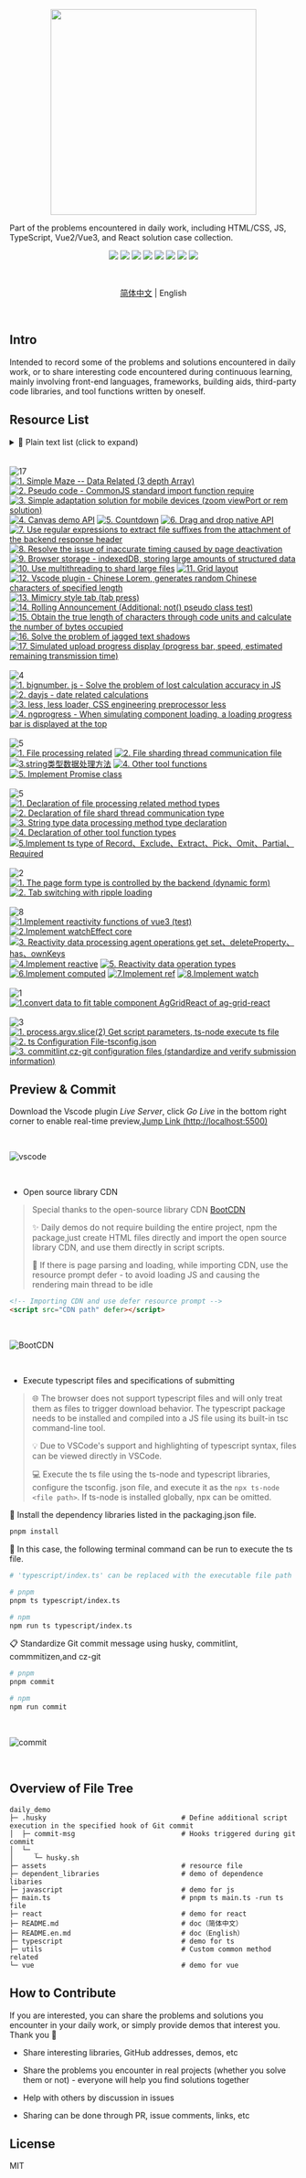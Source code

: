 <p align='center'>
  <img src='./assets/svg/daily_demo.svg' width='360'/>
</p>

Part of the problems encountered in daily work, including HTML/CSS, JS, TypeScript, Vue2/Vue3, and React solution case collection.

<p align="center">
   <img src='https://img.shields.io/badge/node-v18.14.2-brightgreen?logo=nodedotjs'/>
   <img src='https://img.shields.io/badge/pnpm-v9.4.0-brightgreen?logo=pnpm'/>
   <img src='https://img.shields.io/badge/typescript-v5.5.4-blue?logo=typescript'/>
   <img src='https://img.shields.io/badge/vue-v2.7.8_|_v3_+-blue?logo=vuedotjs'/>
   <img src='https://img.shields.io/badge/react-v18_+-eee?logo=react'/>
   <img src='https://img.shields.io/badge/html-fff?logo=html5'/>
   <img src='https://img.shields.io/badge/css-fff?logo=css3&logoColor=blue'/>
   <img src='https://img.shields.io/badge/javascript-fff?logo=javascript&logoColor=blue'/>
</p>

<br/>

<p align='center'>
  <a href='./README.md'>简体中文</a> | English
</p>

<br/>

## Intro

Intended to record some of the problems and solutions encountered in daily work, or to share interesting code encountered during continuous learning, mainly involving front-end languages, frameworks, building aids, third-party code libraries, and tool functions written by oneself.

## Resource List

<!--detail-start-->
<p>
<details><summary>📝 Plain text list (click to expand) </summary><br/><h3>html/css js（17）</h3><ul><li><a href="./javascript/game-maze/index.html">1. Simple Maze -- Data Related (3 depth Array)</a></li><li><a href="./javascript/pseudo-code/commonjs-require.js">2. Pseudo code - CommonJS standard import function require</a></li><li> <a href="./javascript/small-case/adaptation.html">3. Simple adaptation solution for mobile devices (zoom viewPort or rem solution)</a></li><li><a href="./javascript/small-case/canvas.html">4. Canvas demo API</a></li><li><a href="./javascript/small-case/countdown.html">5. Countdown</a></li><li><a href="./javascript/small-case/dragbleApi.html">6. Drag and drop native API</a></li><li><a href="./javascript/small-case/file-suffix.html">7. Use regular expressions to extract file suffixes from the attachment of the backend response header</a></li><li><a href="./javascript/small-case/inaccurate-timing.html">8. Resolve the issue of inaccurate timing caused by page deactivation</a></li><li><a href="./javascript/small-case/indexedDB.html">9. Browser storage - indexedDB, storing large amounts of structured data</a></li><li><a href="./javascript/small-case/largeFile-chunks.html">10. Use multithreading to shard large files</a></li><li><a href="./javascript/small-case/layout-grid.html">11. Grid layout</a></li><li><a href="./javascript/small-case/lorem.html">12. Vscode plugin - Chinese Lorem, generates random Chinese characters of specified length</a></li><li><a href="./javascript/small-case/mimeticStyle.html">13. Mimicry style tab (tab press)</a></li><li><a href="./javascript/small-case/scrollingNotice.html">14. Rolling Announcement (Additional: not() pseudo class test)</a></li><li><a href="./javascript/small-case/strBytes.html">15. Obtain the true length of characters through code units and calculate the number of bytes occupied</a></li><li><a href="./javascript/small-case/text-stroke.html">16. Solve the problem of jagged text shadows</a></li><li><a href="./javascript/small-case/upload-progress.html">17. Simulated upload progress display (progress bar, speed, estimated remaining transmission time)</a></li></ul><h3>Dependency Library (4)</h3><ul><li><a href="./dependent_libraries/bignumber.html">1. bignumber. js - Solve the problem of lost calculation accuracy in JS</a></li><li><a href="./dependent_libraries/dayjs.html">2. dayjs - date related calculations</a></li><li><a href="./dependent_libraries/index.less">3. less, less loader, CSS engineering preprocessor less</a></li><li><a href="./dependent_libraries/nprogress.html">4. ngprogress - When simulating component loading, a loading progress bar is displayed at the top</a></li></ul><h3>Custom Tool Functions (5)</h3><ul><li><a href="./utils/fileHandler.js">1. File processing related</a></li><li><a href="./utils/fileWorker.js">2. File sharding thread communication file</a></li><li><a href="./utils/string.js">3. Processing methods for string type data</a></li><li><a href="./utils/index.js">4. Other tool functions</a></li><li><a href="./utils/myPromise.js">5. Implement Promise class</a></li></ul><h3>Typescript（5）</h3><ul><li><a href="./typescript/types/fileHandler.d.ts">1. Declaration of file processing related method types</a></li><li><a href="./typescript/types/fileWorker.d.ts">2. Declaration of file shard thread communication type</a></li><li><a href="./typescript/types/string.d.ts">3. String type data processing method type declaration</a></li><li><a href="./typescript/types/index.d.ts">4. Declaration of other tool function types</a></li><li><a href="./typescript/type_tool/index.d.ts">5.Implement ts type of Record、Exclude、Extract、Pick、Omit、Partial、Required</a></li></ul><h3>vue2（2）</h3><ul><li><a href="./vue/vue2/DynamicForm/index.html">1. The page form type is controlled by the backend (dynamic form)</a></li><li><a href="./vue/vue2/TabWithLoading/index.html">2. Tab switching with ripple loading</a></li></ul><h3>vue3（8）</h3><ul><li><a href="./vue/vue3/vueProxy/test.html">1.Implement reactivity functions of vue3 (test)</a></li><li><a href="./vue/vue3/vueProxy/core/effect.js">2.Implement watchEffect core</a></li><li><a href="./vue/vue3/vueProxy/core/handler.js">3. Reactivity data processing agent operations get set、deleteProperty、has、ownKeys</a></li><li><a href="./vue/vue3/vueProxy/core/reactive.js">4.Implement reactive</a></li><li><a href="./vue/vue3/vueProxy/types/operationType.js">5. Reactivity data operation types</a></li><li><a href="./vue/vue3/vueProxy/computed.js">6.Implement computed</a></li><li><a href="./vue/vue3/vueProxy/ref.js">7.Implement ref</a></li><li><a href="./vue/vue3/vueProxy/watch.js">8.Implement watch</a></li></ul><h3>react（1）</h3><ul><li><a href="./react/data/ag-grid-react-data.html">1.convert data to fit table component AgGridReact of ag-grid-react</a></li></ul><h3>Build and submit tool configuration (3)</h3><ul><li><a href="./typescript/scripts/ts-node.ts">1. process.argv.slice(2) Get script parameters, ts-node execute ts file</a></li><li><a href="./typescript/tsconfig.json">2. ts Configuration File-tsconfig.json</a></li><li><a href="./commitlint.config.cjs">3. commitlint,cz-git configuration files (standardize and verify submission information)</a></li></ul></details><br/><br/><img src="https://img.shields.io/badge/html%2Fcss%20js-17-1890ff " alt="17"/><br><a href="./javascript/game-maze/index.html" target="_blank"><img src="https://img.shields.io/badge/1.%20Simple%20Maze%20--%20Data%20Related%20(3%20depth%20Array)-1890ff " alt="1. Simple Maze -- Data Related (3 depth Array)"/></a> <a href="./javascript/pseudo-code/commonjs-require.js" target="_blank"><img src="https://img.shields.io/badge/2.%20Pseudo%20code%20--%20CommonJS%20standard%20import%20function%20require-1890ff " alt="2. Pseudo code - CommonJS standard import function require"/></a> <a href="./javascript/small-case/adaptation.html" target="_blank"><img src="https://img.shields.io/badge/3.%20Simple%20adaptation%20solution%20for%20mobile%20devices%20(zoom%20viewPort%20or%20rem%20solution)-1890ff " alt="3. Simple adaptation solution for mobile devices (zoom viewPort or rem solution)"/></a> <a href="./javascript/small-case/canvas.html" target="_blank"><img src="https://img.shields.io/badge/4.%20Canvas%20demo%20API-1890ff " alt="4. Canvas demo API"/></a> <a href="./javascript/small-case/countdown.html" target="_blank"><img src="https://img.shields.io/badge/5.%20Countdown-1890ff " alt="5. Countdown"/></a> <a href="./javascript/small-case/dragbleApi.html" target="_blank"><img src="https://img.shields.io/badge/6.%20Drag%20and%20drop%20native%20API-1890ff " alt="6. Drag and drop native API"/></a> <a href="./javascript/small-case/file-suffix.html" target="_blank"><img src="https://img.shields.io/badge/7.%20Use%20regular%20expressions%20to%20extract%20file%20suffixes%20from%20the%20attachment%20of%20the%20backend%20response%20header-1890ff " alt="7. Use regular expressions to extract file suffixes from the attachment of the backend response header"/></a> <a href="./javascript/small-case/inaccurate-timing.html" target="_blank"><img src="https://img.shields.io/badge/8.%20Resolve%20the%20issue%20of%20inaccurate%20timing%20caused%20by%20page%20deactivation-1890ff " alt="8. Resolve the issue of inaccurate timing caused by page deactivation"/></a> <a href="./javascript/small-case/indexedDB.html" target="_blank"><img src="https://img.shields.io/badge/9.%20Browser%20storage%20--%20indexedDB%2C%20storing%20large%20amounts%20of%20structured%20data-1890ff " alt="9. Browser storage - indexedDB, storing large amounts of structured data"/></a> <a href="./javascript/small-case/largeFile-chunks.html" target="_blank"><img src="https://img.shields.io/badge/10.%20Use%20multithreading%20to%20shard%20large%20files-1890ff " alt="10. Use multithreading to shard large files"/></a> <a href="./javascript/small-case/layout-grid.html" target="_blank"><img src="https://img.shields.io/badge/11.%20Grid%20layout-1890ff " alt="11. Grid layout"/></a> <a href="./javascript/small-case/lorem.html" target="_blank"><img src="https://img.shields.io/badge/12.%20Vscode%20plugin%20--%20Chinese%20Lorem%2C%20generates%20random%20Chinese%20characters%20of%20specified%20length-1890ff " alt="12. Vscode plugin - Chinese Lorem, generates random Chinese characters of specified length"/></a> <a href="./javascript/small-case/mimeticStyle.html" target="_blank"><img src="https://img.shields.io/badge/13.%20Mimicry%20style%20tab%20(tab%20press)-1890ff " alt="13. Mimicry style tab (tab press)"/></a> <a href="./javascript/small-case/scrollingNotice.html" target="_blank"><img src="https://img.shields.io/badge/14.%20Rolling%20Announcement%20(Additional%3A%20not()%20pseudo%20class%20test)-1890ff " alt="14. Rolling Announcement (Additional: not() pseudo class test)"/></a> <a href="./javascript/small-case/strBytes.html" target="_blank"><img src="https://img.shields.io/badge/15.%20Obtain%20the%20true%20length%20of%20characters%20through%20code%20units%20and%20calculate%20the%20number%20of%20bytes%20occupied-1890ff " alt="15. Obtain the true length of characters through code units and calculate the number of bytes occupied"/></a> <a href="./javascript/small-case/text-stroke.html" target="_blank"><img src="https://img.shields.io/badge/16.%20Solve%20the%20problem%20of%20jagged%20text%20shadows-1890ff " alt="16. Solve the problem of jagged text shadows"/></a> <a href="./javascript/small-case/upload-progress.html" target="_blank"><img src="https://img.shields.io/badge/17.%20Simulated%20upload%20progress%20display%20(progress%20bar%2C%20speed%2C%20estimated%20remaining%20transmission%20time)-1890ff " alt="17. Simulated upload progress display (progress bar, speed, estimated remaining transmission time)"/></a> <br/><br/><img src="https://img.shields.io/badge/Dependency%20Library-4-08979c " alt="4"/><br><a href="./dependent_libraries/bignumber.html" target="_blank"><img src="https://img.shields.io/badge/1.%20bignumber.%20js%20--%20Solve%20the%20problem%20of%20lost%20calculation%20accuracy%20in%20JS-08979c " alt="1. bignumber. js - Solve the problem of lost calculation accuracy in JS"/></a> <a href="./dependent_libraries/dayjs.html" target="_blank"><img src="https://img.shields.io/badge/2.%20dayjs%20--%20date%20related%20calculations-08979c " alt="2. dayjs - date related calculations"/></a> <a href="./dependent_libraries/index.less" target="_blank"><img src="https://img.shields.io/badge/3.%20less%2C%20less%20loader%2C%20CSS%20engineering%20preprocessor%20less-08979c " alt="3. less, less loader, CSS engineering preprocessor less"/></a> <a href="./dependent_libraries/nprogress.html" target="_blank"><img src="https://img.shields.io/badge/4.%20ngprogress%20--%20When%20simulating%20component%20loading%2C%20a%20loading%20progress%20bar%20is%20displayed%20at%20the%20top-08979c " alt="4. ngprogress - When simulating component loading, a loading progress bar is displayed at the top"/></a> <br/><br/><img src="https://img.shields.io/badge/Custom%20Tool%20Functions-5-d9901a " alt="5"/><br><a href="./utils/fileHandler.js" target="_blank"><img src="https://img.shields.io/badge/1.%20File%20processing%20related-d9901a " alt="1. File processing related"/></a> <a href="./utils/fileWorker.js" target="_blank"><img src="https://img.shields.io/badge/2.%20File%20sharding%20thread%20communication%20file-d9901a " alt="2. File sharding thread communication file"/></a> <a href="./utils/string.js" target="_blank"><img src="https://img.shields.io/badge/3.%20Processing%20methods%20for%20string%20type%20data-d9901a " alt="3.string类型数据处理方法"/></a> <a href="./utils/index.js" target="_blank"><img src="https://img.shields.io/badge/4.%20Other%20tool%20functions-d9901a " alt="4. Other tool functions"/></a> <a href="./utils/myPromise.js" target="_blank"><img src="https://img.shields.io/badge/5.%20Implement%20Promise%20class-d9901a " alt="5. Implement Promise class"/></a> <br/><br/><img src="https://img.shields.io/badge/Typescript-5-blue " alt="5"/><br><a href="./typescript/types/fileHandler.d.ts" target="_blank"><img src="https://img.shields.io/badge/1.%20Declaration%20of%20file%20processing%20related%20method%20types-blue " alt="1. Declaration of file processing related method types"/></a> <a href="./typescript/types/fileWorker.d.ts" target="_blank"><img src=https://img.shields.io/badge/2.%20Declaration%20of%20file%20shard%20thread%20communication%20type-blue " alt="2. Declaration of file shard thread communication type"/></a> <a href="./typescript/types/string.d.ts" target="_blank"><img src=https://img.shields.io/badge/3.%20String%20type%20data%20processing%20method%20type%20declaration-blue " alt="3. String type data processing method type declaration"/></a> <a href="./typescript/types/index.d.ts" target="_blank"><img src=https://img.shields.io/badge/4.%20Declaration%20of%20other%20tool%20function%20types-blue " alt="4. Declaration of other tool function types"/></a> <a href="./typescript/type_tool/index.d.ts" target="_blank"><img src=https://img.shields.io/badge/5.Implement%20ts%20type%20of%20Record%E3%80%81Exclude%E3%80%81Extract%E3%80%81Pick%E3%80%81Omit%E3%80%81Partial%E3%80%81Required-blue " alt="5.Implement ts type of Record、Exclude、Extract、Pick、Omit、Partial、Required"/></a> <br/><br/><img src="https://img.shields.io/badge/vue2-2-389e0d " alt="2"/><br><a href="./vue/vue2/DynamicForm/index.html" target="_blank"><img src=https://img.shields.io/badge/1.%20The%20page%20form%20type%20is%20controlled%20by%20the%20backend%20(dynamic%20form)-389e0d " alt="1. The page form type is controlled by the backend (dynamic form)"/></a> <a href="./vue/vue2/TabWithLoading/index.html" target="_blank"><img src="https://img.shields.io/badge/2.%20Tab%20switching%20with%20ripple%20loading-389e0d " alt="2. Tab switching with ripple loading"/></a> <br/><br/><img src="https://img.shields.io/badge/vue3-8-389e0d " alt="8"/><br><a href="./vue/vue3/vueProxy/test.html" target="_blank"><img src="https://img.shields.io/badge/1.Implement%20reactivity%20functions%20of%20vue3%20(test)-389e0d " alt="1.Implement reactivity functions of vue3 (test)"/></a> <a href="./vue/vue3/vueProxy/core/effect.js" target="_blank"><img src=https://img.shields.io/badge/2.Implement%20watchEffect%20core-389e0d " alt="2.Implement watchEffect core"/></a> <a href="./vue/vue3/vueProxy/core/handler.js" target="_blank"><img src="https://img.shields.io/badge/3.%20Reactivity%20data%20processing%20agent%20operations%20get%20set%E3%80%81deleteProperty%E3%80%81has%E3%80%81ownKeys-389e0d " alt="3. Reactivity data processing agent operations get set、deleteProperty、has、ownKeys"/></a> <a href="./vue/vue3/vueProxy/core/reactive.js" target="_blank"><img src="https://img.shields.io/badge/4.Implement%20reactive-389e0d " alt="4.Implement reactive"/></a> <a href="./vue/vue3/vueProxy/types/operationType.js" target="_blank"><img src="https://img.shields.io/badge/5.%20Reactivity%20data%20operation%20types-389e0d " alt="5. Reactivity data operation types"/></a> <a href="./vue/vue3/vueProxy/computed.js" target="_blank"><img src="https://img.shields.io/badge/6.Implement%20computed-389e0d " alt="6.Implement computed"/></a> <a href="./vue/vue3/vueProxy/ref.js" target="_blank"><img src="https://img.shields.io/badge/6.Implement%20ref-389e0d " alt="7.Implement ref"/></a> <a href="./vue/vue3/vueProxy/watch.js" target="_blank"><img src="https://img.shields.io/badge/6.Implement%20watch-389e0d " alt="8.Implement watch"/></a> <br/><br/><img src="https://img.shields.io/badge/react-1-722ede " alt="1"/><br><a href="./react/data/ag-grid-react-data.html" target="_blank"><img src="https://img.shields.io/badge/1.convert%20data%20to%20fit%20table%20component%20AgGridReact%20of%20ag--grid--react-722ede " alt="1.convert data to fit table component AgGridReact of ag-grid-react"/></a> <br/><br/><img src="https://img.shields.io/badge/Build%20and%20submit%20tool%20configuration-3-eb2f96 " alt="3"/><br><a href="./typescript/scripts/ts-node.ts" target="_blank"><img src="https://img.shields.io/badge/1.%20process.argv.slice(2)%20Get%20script%20parameters%2C%20ts--node%20execute%20ts%20file-eb2f96 " alt="1. process.argv.slice(2) Get script parameters, ts-node execute ts file"/></a> <a href="./typescript/tsconfig.json" target="_blank"><img src="https://img.shields.io/badge/2.%20ts%20Configuration%20File--tsconfig.json-eb2f96 " alt="2. ts Configuration File-tsconfig.json"/></a> <a href="./commitlint.config.cjs" target="_blank"><img src="https://img.shields.io/badge/3.%20commitlint%2Ccz--git%20configuration%20files%20(standardize%20and%20verify%20submission%20information)-eb2f96 " alt="3. commitlint,cz-git configuration files (standardize and verify submission information)"/></a>
</p>
<!--detail-end-->

## Preview & Commit

Download the Vscode plugin _Live Server_, click _Go Live_ in the bottom right corner to enable real-time preview,[Jump Link (http://localhost:5500)](http://localhost:5500)

<br/>

![vscode](./assets/imgs/vscode-live-server-extension.png)

<br/>

- Open source library CDN

> Special thanks to the open-source library CDN [BootCDN](https://www.bootcdn.cn/)
>
> ✨ Daily demos do not require building the entire project, npm the package,just create HTML files directly and import the open source library CDN, and use them directly in script scripts.
>
> 🚀 If there is page parsing and loading, while importing CDN, use the resource prompt defer - to avoid loading JS and causing the rendering main thread to be idle

```html
<!-- Importing CDN and use defer resource prompt -->
<script src="CDN path" defer></script>
```

<br/>

![BootCDN](./assets/imgs/bootcdn.png)

<br/>

- Execute typescript files and specifications of submitting

> 🌐 The browser does not support typescript files and will only treat them as files to trigger download behavior. The typescript package needs to be installed and compiled into a JS file using its built-in tsc command-line tool.
>
> 💡 Due to VSCode's support and highlighting of typescript syntax, files can be viewed directly in VSCode.
>
> 💻 Execute the ts file using the ts-node and typescript libraries, configure the tsconfig. json file, and execute it as the `npx ts-node <file path>`. If ts-node is installed globally, npx can be omitted.

🚀 Install the dependency libraries listed in the packaging.json file.

```bash
pnpm install
```

🧩 In this case, the following terminal command can be run to execute the ts file.

```bash
# 'typescript/index.ts' can be replaced with the executable file path

# pnpm
pnpm ts typescript/index.ts

# npm
npm run ts typescript/index.ts
```

📋 Standardize Git commit message using husky, commitlint, commmitizen,and cz-git

```bash
# pnpm
pnpm commit

# npm
npm run commit

```

<br/>

![commit](./assets/imgs/types-commit.gif)

<br/>

## Overview of File Tree

```text
daily_demo
├─ .husky                                 # Define additional script execution in the specified hook of Git commit
│  ├─ commit-msg                          # Hooks triggered during git commit
│  └─ _
│     └─ husky.sh
├─ assets                                 # resource file
├─ dependent_libraries                    # demo of dependence libaries
├─ javascript                             # demo for js
├─ main.ts                                # pnpm ts main.ts -run ts file
├─ react                                  # demo for react
├─ README.md                              # doc（简体中文）
├─ README.en.md                           # doc（English）
├─ typescript                             # demo for ts
├─ utils                                  # Custom common method related
└─ vue                                    # demo for vue

```

## How to Contribute

If you are interested, you can share the problems and solutions you encounter in your daily work, or simply provide demos that interest you. Thank you 💖

- Share interesting libraries, GitHub addresses, demos, etc

- Share the problems you encounter in real projects (whether you solve them or not) - everyone will help you find solutions together

- Help with others by discussion in issues

- Sharing can be done through PR, issue comments, links, etc

## License

MIT
